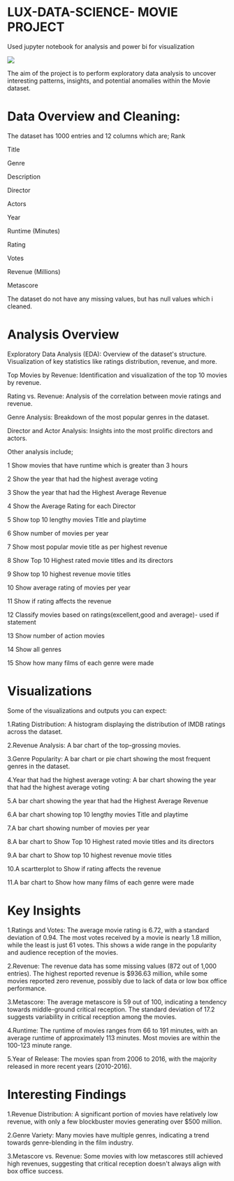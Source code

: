 # LUX-DATA-SCIENCE- MOVIE PROJECT
Used jupyter notebook for analysis and power bi for visualization

![](https://github.com/MastingoJay/Lux-Data-Science-Project.wiki.git)

The aim of the project is to perform exploratory data analysis to uncover interesting patterns, insights, and potential anomalies within the Movie dataset.
# Data Overview and Cleaning:
The dataset has 1000 entries and 12 columns which are;
Rank

Title

Genre

Description

Director

Actors

Year

Runtime (Minutes)

Rating

Votes

Revenue (Millions)

Metascore

The dataset do not have any missing values, but has null values which i cleaned.

# Analysis Overview
Exploratory Data Analysis (EDA):
Overview of the dataset's structure.
Visualization of key statistics like ratings distribution, revenue, and more.

Top Movies by Revenue:
Identification and visualization of the top 10 movies by revenue.

Rating vs. Revenue:
Analysis of the correlation between movie ratings and revenue.

Genre Analysis:
Breakdown of the most popular genres in the dataset.

Director and Actor Analysis:
Insights into the most prolific directors and actors.

Other analysis include;

1 Show movies that have runtime which is greater than 3 hours

2 Show the year that had the highest average voting

3 Show the year that had the Highest Average Revenue

4 Show the Average Rating for each Director

5 Show top 10 lengthy movies Title and playtime

6 Show number of movies per year

7 Show most popular movie title as per highest revenue

8 Show Top 10 Highest rated movie titles and its directors

9 Show top 10 highest revenue movie titles

10 Show average rating of movies per year

11 Show if rating affects the revenue

12 Classify movies based on ratings(excellent,good and average)- used if statement

13 Show number of action movies

14 Show all genres

15 Show how many films of each genre were made

# Visualizations
Some of the visualizations and outputs you can expect:

1.Rating Distribution: A histogram displaying the distribution of IMDB ratings across the dataset.

2.Revenue Analysis: A bar chart of the top-grossing movies.

3.Genre Popularity: A bar chart or pie chart showing the most frequent genres in the dataset.

4.Year that had the highest average voting: A bar chart showing the year that had the highest average voting

5.A bar chart showing the year that had the Highest Average Revenue

6.A bar chart showing top 10 lengthy movies Title and playtime

7.A bar chart showing number of movies per year

8.A bar chart to Show Top 10 Highest rated movie titles and its directors

9.A bar chart to Show top 10 highest revenue movie titles

10.A scartterplot to Show if rating affects the revenue

11.A bar chart to Show how many films of each genre were made

# Key Insights
1.Ratings and Votes: 
The average movie rating is 6.72, with a standard deviation of 0.94. The most votes received by a movie is nearly 1.8 million, while the least is just 61 votes. 
This shows a wide range in the popularity and audience reception of the movies.

2.Revenue: 
The revenue data has some missing values (872 out of 1,000 entries). 
The highest reported revenue is $936.63 million, while some movies reported zero revenue, possibly due to lack of data or low box office performance.

3.Metascore: 
The average metascore is 59 out of 100, indicating a tendency towards middle-ground critical reception.
The standard deviation of 17.2 suggests variability in critical reception among the movies.

4.Runtime:
The runtime of movies ranges from 66 to 191 minutes, with an average runtime of approximately 113 minutes.
Most movies are within the 100-123 minute range.

5.Year of Release: 
The movies span from 2006 to 2016, with the majority released in more recent years (2010-2016).

# Interesting Findings
1.Revenue Distribution:
A significant portion of movies have relatively low revenue, with only a few blockbuster movies generating over $500 million.

2.Genre Variety: 
Many movies have multiple genres, indicating a trend towards genre-blending in the film industry.

3.Metascore vs. Revenue: 
Some movies with low metascores still achieved high revenues, suggesting that critical reception doesn't always align with box office success.
